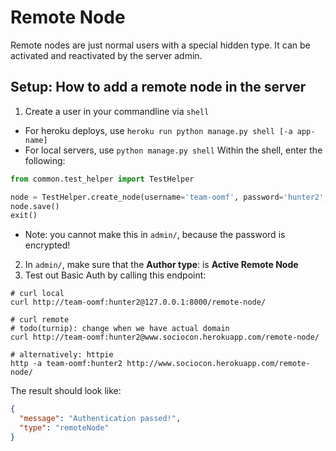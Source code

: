 # Remote Node

Remote nodes are just normal users with a special hidden type. It can be activated and reactivated by the server admin.

## Setup: How to add a remote node in the server

1. Create a user in your commandline via `shell`

- For heroku deploys, use `heroku run python manage.py shell [-a app-name]`
- For local servers, use `python manage.py shell`
  Within the shell, enter the following:

```python
from common.test_helper import TestHelper

node = TestHelper.create_node(username='team-oomf', password='hunter2', host='www.team-oomf.herokuapp.com')
node.save()
exit()
```

- Note: you cannot make this in `admin/`, because the password is encrypted!

2. In `admin/`, make sure that the **Author type**: is **Active Remote Node**
3. Test out Basic Auth by calling this endpoint:

```shell
# curl local
curl http://team-oomf:hunter2@127.0.0.1:8000/remote-node/

# curl remote
# todo(turnip): change when we have actual domain
curl http://team-oomf:hunter2@www.sociocon.herokuapp.com/remote-node/

# alternatively: httpie
http -a team-oomf:hunter2 http://www.sociocon.herokuapp.com/remote-node/
```

The result should look like:

```json
{
  "message": "Authentication passed!",
  "type": "remoteNode"
}
```
